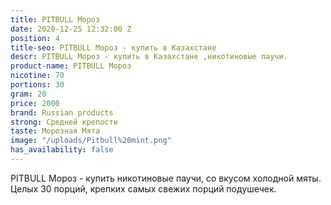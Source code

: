 ```yaml
---
title: PITBULL Мороз
date: 2020-12-25 12:32:00 Z
position: 4
title-seo: PITBULL Мороз - купить в Казахстане
descr: PITBULL Мороз - купить в Казахстане ,никотиновые паучи.
product-name: PITBULL Мороз
nicotine: 70
portions: 30
gram: 20
price: 2000
brand: Russian products
strong: Средней крепости
taste: Морозная Мята
image: "/uploads/Pitbull%20mint.png"
has_availability: false
---
```


PITBULL Мороз - купить никотиновые паучи, со вкусом холодной мяты. Целых 30 порций, крепких самых свежих порций подушечек.